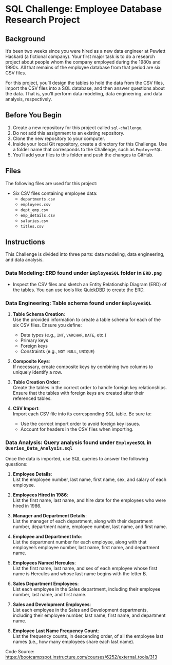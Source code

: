 # SQL Challenge: Employee Database Research Project

## Background
It’s been two weeks since you were hired as a new data engineer at Pewlett Hackard (a fictional company). Your first major task is to do a research project about people whom the company employed during the 1980s and 1990s. All that remains of the employee database from that period are six CSV files.

For this project, you’ll design the tables to hold the data from the CSV files, import the CSV files into a SQL database, and then answer questions about the data. That is, you’ll perform data modeling, data engineering, and data analysis, respectively.

## Before You Begin
1. Create a new repository for this project called `sql-challenge`.
2. Do not add this assignment to an existing repository.
3. Clone the new repository to your computer.
4. Inside your local Git repository, create a directory for this Challenge. Use a folder name that corresponds to the Challenge, such as `EmployeeSQL`.
5. You’ll add your files to this folder and push the changes to GitHub.

## Files
The following files are used for this project:

- Six CSV files containing employee data:
  - `departments.csv`
  - `employees.csv`
  - `dept_emp.csv`
  - `emp_details.csv`
  - `salaries.csv`
  - `titles.csv`

## Instructions

This Challenge is divided into three parts: data modeling, data engineering, and data analysis.

### Data Modeling: ERD found under `EmployeeSQL` folder in `ERD.png`
- Inspect the CSV files and sketch an Entity Relationship Diagram (ERD) of the tables. You can use tools like [QuickDBD](https://www.quickdatabasediagrams.com/) to create the ERD.
  
### Data Engineering: Table schema found under `EmployeeSQL`
1. **Table Schema Creation**:  
   Use the provided information to create a table schema for each of the six CSV files. Ensure you define:
   - Data types (e.g., `INT`, `VARCHAR`, `DATE`, etc.)
   - Primary keys
   - Foreign keys
   - Constraints (e.g., `NOT NULL`, `UNIQUE`)
   
2. **Composite Keys**:  
   If necessary, create composite keys by combining two columns to uniquely identify a row.

3. **Table Creation Order**:  
   Create the tables in the correct order to handle foreign key relationships. Ensure that the tables with foreign keys are created after their referenced tables.

4. **CSV Import**:  
   Import each CSV file into its corresponding SQL table. Be sure to:
   - Use the correct import order to avoid foreign key issues.
   - Account for headers in the CSV files when importing.

### Data Analysis: Query analysis found under `EmployeeSQL` in `Queries_Data_Analysis.sql`
Once the data is imported, use SQL queries to answer the following questions:

1. **Employee Details**:  
   List the employee number, last name, first name, sex, and salary of each employee.

2. **Employees Hired in 1986**:  
   List the first name, last name, and hire date for the employees who were hired in 1986.

3. **Manager and Department Details**:  
   List the manager of each department, along with their department number, department name, employee number, last name, and first name.

4. **Employee and Department Info**:  
   List the department number for each employee, along with that employee’s employee number, last name, first name, and department name.

5. **Employees Named Hercules**:  
   List the first name, last name, and sex of each employee whose first name is Hercules and whose last name begins with the letter B.

6. **Sales Department Employees**:  
   List each employee in the Sales department, including their employee number, last name, and first name.

7. **Sales and Development Employees**:  
   List each employee in the Sales and Development departments, including their employee number, last name, first name, and department name.

8. **Employee Last Name Frequency Count**:  
   List the frequency counts, in descending order, of all the employee last names (i.e., how many employees share each last name).

Code Source: https://bootcampspot.instructure.com/courses/6252/external_tools/313
